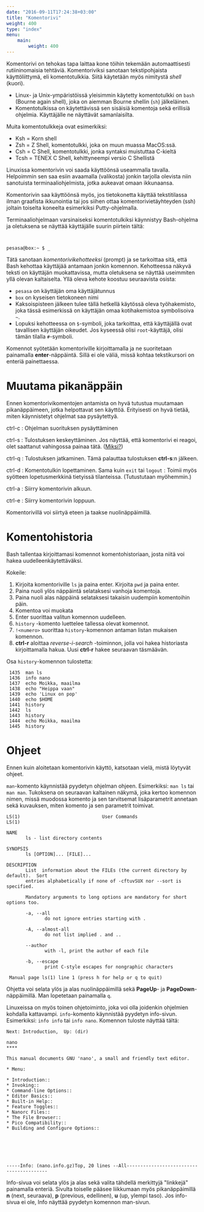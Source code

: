 ```yaml
---
date: "2016-09-11T17:24:38+03:00"
title: "Komentorivi"
weight: 400
type: "index"
menu:
    main:
        weight: 400
---
```


Komentorivi on tehokas tapa laittaa kone töihin tekemään automaattisesti
rutiininomaisia tehtäviä. Komentoriviksi sanotaan tekstipohjaista käyttöliittymä,
eli komentotulkkia. Siitä käytetään myös nimitystä *shell* (kuori).

* Linux- ja Unix-ympäristöissä yleisimmin käytetty komentotulkki on
  `bash` (Bourne again shell), joka on aiemman Bourne shellin (`sh`) jälkeläinen.
* Komentotulkissa on käytettävissä sen sisäisiä komentoja sekä erillisiä ohjelmia.
  Käyttäjälle ne näyttävät samanlaisilta.

Muita komentotulkkeja ovat esimerkiksi:

* Ksh = Korn shell
* Zsh = Z Shell, komentotulkki, joka on muun muassa MacOS:ssä.
* Csh = C Shell, komentotulkki, jonka syntaksi muistuttaa C-kieltä
* Tcsh = TENEX C Shell, kehittyneempi versio C Shellistä


Linuxissa komentorivin voi saada käyttöönsä useammalla tavalla. Helpoimmin sen saa
esiin avaamalla (valikosta) jonkin tarjolla olevista niin sanotuista terminaaliohjelmista,
jotka aukeavat omaan ikkunaansa.

Komentorivin saa käyttöönsä myös, jos tietokonetta käyttää tekstitilassa ilman
graafista ikkunointia tai jos siihen ottaa komentorivietäyhteyden (ssh) joltain
toiselta koneelta esimerkiksi Putty-ohjelmalla.

Terminaaliohjelmaan varsinaiseksi komentotulkiksi käynnistyy Bash-ohjelma ja
oletuksena se näyttää käyttäjälle suurin piirtein tältä:

```no-highlight


pesasa@box:~ $ _
```

Tätä sanotaan *komentorivikehotteeksi* (prompt) ja se tarkoittaa sitä, että Bash kehottaa
käyttäjää antamaan jonkin komennon. Kehotteessa näkyvä teksti on käyttäjän
muokattavissa, mutta oletuksena se näyttää useimmiten yllä olevan kaltaiselta.
Yllä oleva kehote koostuu seuraavista osista:

* `pesasa` on käyttäjän oma käyttäjätunnus
* `box` on kyseisen tietokoneen nimi
* Kaksoispisteen jälkeen tulee tällä hetkellä käytössä oleva työhakemisto,
  joka tässä esimerkissä on käyttäjän omaa kotihakemistoa symbolisoiva `~`.
* Lopuksi kehotteessa on `$`-symboli, joka tarkoittaa, että käyttäjällä
  ovat tavallisen käyttäjän oikeudet. Jos kyseessä olisi `root`-käyttäjä, olisi tämän
  tilalla `#`-symboli.

Komennot syötetään komentoriville kirjoittamalla ja ne suoritetaan painamalla
**enter**-näppäintä. Sillä ei ole väliä, missä kohtaa tekstikursori on enteriä
painettaessa.

Muutama pikanäppäin
===============================

Ennen komentorivikomentojen antamista on hyvä tutustua muutamaan pikanäppäimeen,
jotka helpottavat sen käyttöä. Erityisesti on hyvä tietää, miten käynnistetyt
ohjelmat saa pysäytettyä.

ctrl-c
:    Ohjelman suorituksen pysäyttäminen

ctrl-s
:    Tulostuksen keskeyttäminen. Jos näyttää, että komentorivi ei reagoi,
     olet saattanut vahingossa painaa tätä.
     ([Miksi?](http://unix.stackexchange.com/questions/137842/what-is-the-point-of-ctrl-s))

ctrl-q
:    Tulostuksen jatkaminen. Tämä palauttaa tulostuksen **ctrl-s**:n jälkeen.

ctrl-d
:    Komentotulkin lopettaminen. Sama kuin `exit` tai `logout`
:    Toimii myös syötteen lopetusmerkkinä tietyissä tilanteissa. (Tutustutaan myöhemmin.)

ctrl-a
:    Siirry komentorivin alkuun.

ctrl-e
:    Siirry komentorivin loppuun.

Komentorivillä voi siirtyä eteen ja taakse nuolinäppäimillä.



Komentohistoria
===============================

Bash tallentaa kirjoittamasi komennot komentohistoriaan, josta niitä voi hakea
uudelleenkäytettäväksi.

Kokeile:

1. Kirjoita komentoriville `ls` ja paina enter. Kirjoita `pwd` ja paina enter.
2. Paina nuoli ylös näppäintä selataksesi vanhoja komentoja.
3. Paina nuoli alas näppäinä selataksesi takaisin uudempiin komentoihin päin.
4. Komentoa voi muokata
5. Enter suorittaa valitun komennon uudelleen.
6. `history` -komento luettelee tallessa olevat komennot.
7. `!<numero>` suorittaa `history`-komennon antaman listan mukaisen komennon.
8. **ctrl-r** aloittaa *reverse-i-search* -toiminnon, jolla voi hakea historiasta
   kirjoittamalla hakua. Uusi **ctrl-r** hakee seuraavan täsmäävän.

Osa `history`-komennon tulostetta:

```no-highlight
 1435  man ls
 1436  info nano
 1437  echo Moikka, maailma
 1438  echo "Heippa vaan"
 1439  echo 'Linux on pop'
 1440  echo $HOME
 1441  history
 1442  ls
 1443  history
 1444  echo Moikka, maailma
 1445  history
```



Ohjeet
===============================

Ennen kuin aloitetaan komentorivin käyttö, katsotaan vielä, mistä löytyvät ohjeet.

`man`-komento käynnistää pyydetyn ohjelman ohjeen. Esimerkiksi: `man ls` tai `man man`.
Tukoksena on seuraavan kaltainen näkymä, joka kertoo komennon nimen, missä muodossa
komento ja sen tarvitsemat lisäparametrit annetaan sekä kuvauksen, miten
komento ja sen parametrit toimivat.

```no-highlight
LS(1)                              User Commands                             LS(1)

NAME
       ls - list directory contents

SYNOPSIS
       ls [OPTION]... [FILE]...

DESCRIPTION
       List  information about the FILEs (the current directory by default).  Sort
       entries alphabetically if none of -cftuvSUX nor --sort is specified.

       Mandatory arguments to long options are mandatory for short options too.

       -a, --all
              do not ignore entries starting with .

       -A, --almost-all
              do not list implied . and ..

       --author
              with -l, print the author of each file

       -b, --escape
              print C-style escapes for nongraphic characters

 Manual page ls(1) line 1 (press h for help or q to quit)
```


Ohjetta voi selata ylös ja alas nuolinäppäimillä sekä
**PageUp**- ja **PageDown**-näppäimillä. Man lopetetaan painamalla `q`.

Linuxeissa on myös toinen ohjetoiminto, joka voi olla joidenkin ohjelmien kohdalla
kattavampi. `info`-komento käynnistää pyydetyn info-sivun.
Esimerkiksi: `info info` tai `info nano`. Komennon tuloste näyttää tältä:

```no-highlight
Next: Introduction,  Up: (dir)

nano
****

This manual documents GNU 'nano', a small and friendly text editor.

* Menu:

* Introduction::
* Invoking::
* Command-line Options::
* Editor Basics::
* Built-in Help::
* Feature Toggles::
* Nanorc Files::
* The File Browser::
* Pico Compatibility::
* Building and Configure Options::






-----Info: (nano.info.gz)Top, 20 lines --All-----------------------------------------
```

Info-sivua voi selata ylös ja alas sekä valita tähdellä merkittyjä "linkkejä" painamalla
enteriä. Sivulta toiselle pääsee liikkumaan myös pikanäppäimillä **n** (next, seuraava),
**p** (previous, edellinen), **u** (up, ylempi taso). Jos info-sivua ei ole,
Info näyttää pyydetyn komennon man-sivun.
